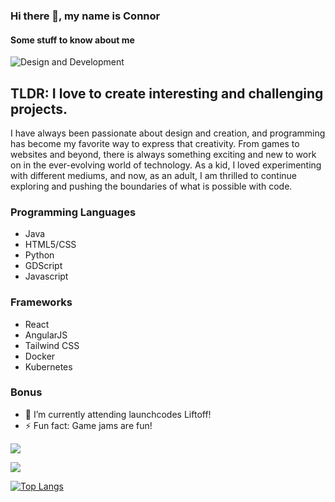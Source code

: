 ### Hi there 👋, my name is Connor
#### Some stuff to know about me
![Design and Development](https://libg.s3.us-east-2.amazonaws.com/download/Its-Time-To-Program-Something.jpg)

## TLDR: I love to create interesting and challenging projects.
I have always been passionate about design and creation, and programming has become my favorite way to express that creativity. From games to websites and beyond, there is always something exciting and new to work on in the ever-evolving world of technology. As a kid, I loved experimenting with different mediums, and now, as an adult, I am thrilled to continue exploring and pushing the boundaries of what is possible with code.


### Programming Languages
- Java 
- HTML5/CSS 
- Python 
- GDScript 
- Javascript

### Frameworks
- React 
- AngularJS 
- Tailwind CSS 
- Docker 
- Kubernetes


### Bonus
- 🌱 I’m currently attending launchcodes Liftoff!
- ⚡ Fun fact: Game jams are fun!


<img
    src="https://github-readme-stats.vercel.app/api?username=jediknight813&show_icons=true&theme=react&&hide_border=true&&PAT_1"
  />

<img
    src="https://github-readme-streak-stats.herokuapp.com/?user=jediknight813&&theme=react&&hide_border=true"
  />

[![Top Langs](https://github-readme-stats.vercel.app/api/top-langs/?username=jediknight813&layout=compact&theme=react&&PAT_1)
](https://github.com/jediknight813/github-readme-stats&theme=react)



